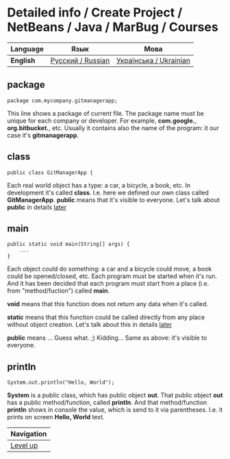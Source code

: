 # Detailed info / Create Project / NetBeans / Java / MarBug / Courses

| Language | Язык | Мова |
| -------- | ---- | ---- |
| **English** | [Русский / Russian](README.ru.md) | [Українська / Ukrainian](README.uk.md) |

## package ##

    package com.mycompany.gitmanagerapp;

This line shows a package of current file. The package name must be unique for each company or developer. For example, **com.google.**, **org.bitbucket.**, etc. Usually it contains also the name of the program: it our case it's **gitmanagerapp**.

## class ##

    public class GitManagerApp {

Each real world object has a type: a car, a bicycle, a book, etc. In development it's called **class**. I.e. here we defined our own class called **GitManagerApp**. **public** means that it's visible to everyone. Let's talk about **public** in details [later](TODO)

## main ##

    public static void main(String[] args) {
        ...
    }

Each object could do something: a car and a bicycle could move, a book could be opened/closed, etc. Each program must be started when it's run. And it has been decided that each program must start from a place (i.e. from "method/fuction") called **main**.

**void** means that this function does not return any data when it's called.

**static** means that this function could be called directly from any place without object creation. Let's talk about this in details [later](TODO)

**public** means ... Guess what. ;) Kidding... Same as above: it's visible to everyone.

## println ##

    System.out.println("Hello, World");

**System** is a public class, which has public object **out**. That public object **out** has a public method/function, called **println**. And that method/function **println** shows in console the value, which is send to it via parentheses. I.e. it prints on screen **Hello, World** text.

| Navigation               |
| ------------------------ |
| [Level up](../README.md) |
